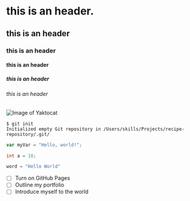 # this is an header.
## this is an header
### this is an header
#### this is an header
##### this is an header
###### this is an header
![Image of Yaktocat](https://octodex.github.com/images/yaktocat.png)

```
$ git init
Initialized empty Git repository in /Users/skills/Projects/recipe-repository/.git/
```

``` javascript
var myVar = "Hello, world!";
```

``` java
int a = 10;
```

```python
word = "Hello World"
```
- [ ] Turn on GitHub Pages
- [ ] Outline my portfolio
- [ ] Introduce myself to the world
